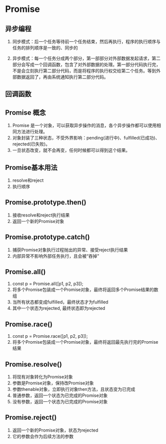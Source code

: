 # Promise

## 异步编程
1. 同步模式：后一个任务等待前一个任务结束，然后再执行，程序的执行顺序与任务的排列顺序是一致的、同步的

2. 异步模式：每一个任务分成两个部分，第一部部分对外部数据发起请求，第二部分会写成一个回调函数，包含了对外部数据的处理。第一部分代码执行完，不是会立刻执行第二部分代码，而是将程序的执行权交给第二个任务。等到外部数据返回了，再由系统通知执行第二部分代码。


## 回调函数

## Promise 概念

1. Promise 是一个对象，可以获取异步操作的消息，各个异步操作都可以使用相同方法进行处理。
2. 对象封装了三种状态，不受外界影响：pending(进行中)、fulfilled(已成功)、rejected(已失败)。
3. 一旦状态改变，就不会再变，任何时候都可以得到这个结果。

## Promise基本用法

1. resolve和reject
2. 执行顺序

## Promise.prototype.then()

1. 接收resolve和reject执行结果
2. 返回一个新的Promise对象

## Promise.prototype.catch()
1. 捕获Promise对象执行过程抛出的异常、接受reject执行结果
2. 内部异常不影响外部任务执行，且会被“吞掉”

## Promise.all()

1. const p = Promise.all([p1, p2, p3]);
2. 将多个Promise包装成一个Promise对象，最终将返回多个Promise结果的数组
3. 当所有状态都变成fulfilled，最终状态才为fulfilled
4. 其中一个状态为rejected, 最终状态即为rejected

## Promise.race()

1. const p = Promise.race([p1, p2, p3]);
2. 将多个Promise包装成一个Promise对象，最终将返回最先执行完的Promise结果

## Promise.resolve()

1. 将现有对象转化为Promise对象
2. 参数是Promise对象，保持改Promise对象
3. 参数thenable对象，立即执行对象then方法，且状态变为已完成
4. 普通参数，返回一个状态为已完成的Promise对象
5. 没有参数，返回一个状态为已完成的Promise对象

## Promise.reject()

1. 返回一个新的Promise对象，状态为rejected
2. 它的参数会作为后续方法的参数



